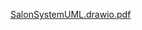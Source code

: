 [SalonSystemUML.drawio.pdf](https://github.com/user-attachments/files/20373703/SalonSystemUML.drawio.pdf)
